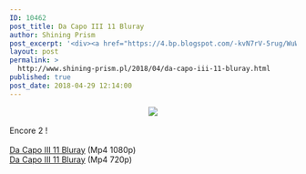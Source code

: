```yaml
---
ID: 10462
post_title: Da Capo III 11 Bluray
author: Shining Prism
post_excerpt: '<div><a href="https://4.bp.blogspot.com/-kvN7rV-5rug/WuWYssZetfI/AAAAAAAABxI/1wwbKcktS343wp62K1miMYA_292qvc5FwCLcBGAs/s1600/Da%2BCapo%2BIII%2B11.png"><img border="0" src="https://4.bp.blogspot.com/-kvN7rV-5rug/WuWYssZetfI/AAAAAAAABxI/1wwbKcktS343wp62K1miMYA_292qvc5FwCLcBGAs/s1600/Da%2BCapo%2BIII%2B11.png"></a></div><br>Encore 2 !<br><a href="http://jheberg.net/captcha/shining-prism-da-capo-iii-11-bluray-full-hd/"><br></a><a href="http://jheberg.net/captcha/shining-prism-da-capo-iii-11-bluray-full-hd/">Da Capo III 11 Bluray</a> (Mp4 1080p)<br><a href="http://jheberg.net/captcha/shining-prism-da-capo-iii-11-bluray/">Da Capo III 11 Bluray</a> (Mp4 720p)'
layout: post
permalink: >
  http://www.shining-prism.pl/2018/04/da-capo-iii-11-bluray.html
published: true
post_date: 2018-04-29 12:14:00
---
```

<div class="separator" style="clear: both; text-align: center;"><a href="https://4.bp.blogspot.com/-kvN7rV-5rug/WuWYssZetfI/AAAAAAAABxI/1wwbKcktS343wp62K1miMYA_292qvc5FwCLcBGAs/s1600/Da%2BCapo%2BIII%2B11.png" imageanchor="1" style="margin-left: 1em; margin-right: 1em;"><img border="0" data-original-height="900" data-original-width="1600" src="https://4.bp.blogspot.com/-kvN7rV-5rug/WuWYssZetfI/AAAAAAAABxI/1wwbKcktS343wp62K1miMYA_292qvc5FwCLcBGAs/s1600/Da%2BCapo%2BIII%2B11.png" /></a></div><br />Encore 2 !<br /><a href="http://jheberg.net/captcha/shining-prism-da-capo-iii-11-bluray-full-hd/"><br /></a><a href="http://jheberg.net/captcha/shining-prism-da-capo-iii-11-bluray-full-hd/">Da Capo III 11 Bluray</a> (Mp4 1080p)<br /><a href="http://jheberg.net/captcha/shining-prism-da-capo-iii-11-bluray/">Da Capo III 11 Bluray</a> (Mp4 720p)